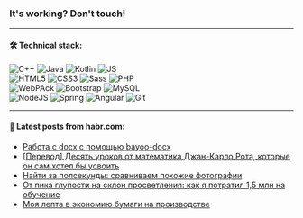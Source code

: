 ### It's working? Don't touch!

---

#### 🛠️ Technical stack:

![C++](https://img.shields.io/badge/C++-informational?logo=c%2B%2B&style=flat&logoColor=white&color=9C033A)
![Java](https://img.shields.io/badge/Java-informational?logo=java&style=flat&logoColor=white&color=007396)
![Kotlin](https://img.shields.io/badge/Kotlin-informational?logo=Kotlin&style=flat&logoColor=white&color=0095D5)
![JS](https://img.shields.io/badge/JS-informational?logo=javaScript&style=flat&logoColor=black&color=F7Df1E) <br>
![HTML5](https://img.shields.io/badge/HTML5-informational?logo=html5&style=flat&logoColor=white&color=E34F26)
![CSS3](https://img.shields.io/badge/CSS3-informational?logo=css3&style=flat&logoColor=white&color=157286)
![Sass](https://img.shields.io/badge/Saas-informational?logo=sass&style=flat&logoColor=white&color=hotpink)
![PHP](https://img.shields.io/badge/PHP-informational?logo=php&style=flat&logoColor=white&color=777BB4) <br>
![WebPAck](https://img.shields.io/badge/WebPack-informational?logo=webPack&style=flat&logoColor=white&color=FF6F00)
![Bootstrap](https://img.shields.io/badge/Bootstrap-informational?logo=Bootstrap&style=flat&logoColor=white&color=7952B3)
![MySQL](https://img.shields.io/badge/MySQL-informational?logo=MySQL&style=flat&logoColor=white&color=00f) <br>
![NodeJS](https://img.shields.io/badge/NodeJS-informational?logo=node.js&style=flat&logoColor=white&color=43853D)
![Spring](https://img.shields.io/badge/Spring-informational?logo=Spring&style=flat&logoColor=white&color=0A9EDC)
![Angular](https://img.shields.io/badge/Vue-informational?logo=vue.js&style=flat&logoColor=white&color=red)
![Git](https://img.shields.io/badge/Git-informational?logo=git&style=flat&logoColor=white&color=darkorange)

___

#### 💬 Latest posts from habr.com:

<!-- BLOG-POST-LIST:START -->
- [Работа с docx c помощью bayoo-docx](https://habr.com/ru/post/663028/?utm_source=habrahabr&utm_medium=rss&utm_campaign=663028)
- [[Перевод] Десять уроков от математика Джан-Карло Рота, которые он сам хотел бы усвоить](https://habr.com/ru/post/663078/?utm_source=habrahabr&utm_medium=rss&utm_campaign=663078)
- [Найти за полсекунды: сравниваем похожие фотографии](https://habr.com/ru/post/663012/?utm_source=habrahabr&utm_medium=rss&utm_campaign=663012)
- [От пика глупости на склон просветления: как я потратил 1,5 млн на обучение](https://habr.com/ru/post/663198/?utm_source=habrahabr&utm_medium=rss&utm_campaign=663198)
- [Моя лепта в экономию бумаги на производстве](https://habr.com/ru/post/663176/?utm_source=habrahabr&utm_medium=rss&utm_campaign=663176)
<!-- BLOG-POST-LIST:END -->
